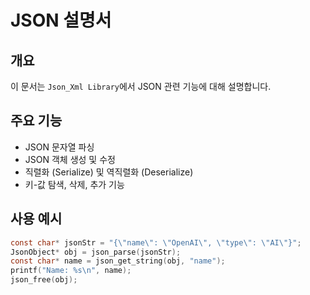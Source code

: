 # JSON 설명서

## 개요

이 문서는 `Json_Xml Library`에서 JSON 관련 기능에 대해 설명합니다.

## 주요 기능

- JSON 문자열 파싱
- JSON 객체 생성 및 수정
- 직렬화 (Serialize) 및 역직렬화 (Deserialize)
- 키-값 탐색, 삭제, 추가 기능

## 사용 예시

```c
const char* jsonStr = "{\"name\": \"OpenAI\", \"type\": \"AI\"}";
JsonObject* obj = json_parse(jsonStr);
const char* name = json_get_string(obj, "name");
printf("Name: %s\n", name);
json_free(obj);
